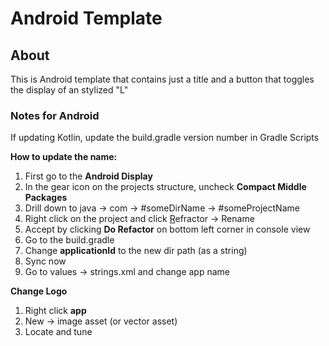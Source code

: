 # Android Template 

## About

This is Android template that contains just a title and a button that toggles the display of an stylized "L"



### Notes for Android

If updating Kotlin, update the build.gradle version number in Gradle Scripts

**How to update the name:**

1. First go to the **Android Display**
2. In the gear icon on the projects structure, uncheck **Compact Middle Packages**
3. Drill down to java -> com -> #someDirName -> #someProjectName
4. Right click on the project and click <u>R</u>efractor -> Rename
5. Accept by clicking **Do Refactor** on bottom left corner in console view
6. Go to the build.gradle
7. Change **applicationId** to the new dir path (as a string)
8. Sync now
9. Go to values -> strings.xml and change app name

**Change Logo**

1. Right click **app**
2. New -> image asset (or vector asset)
3. Locate and tune

